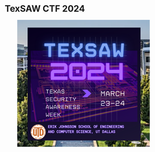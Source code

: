 # TexSAW CTF 2024

<figure><img src="../../.gitbook/assets/image (65).png" alt=""><figcaption></figcaption></figure>
